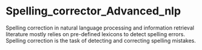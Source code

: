 # Spelling_corrector_Advanced_nlp
Spelling correction in natural language processing and information retrieval literature mostly relies on pre-defined lexicons to detect spelling errors. Spelling correction is the task of detecting and correcting spelling mistakes.

